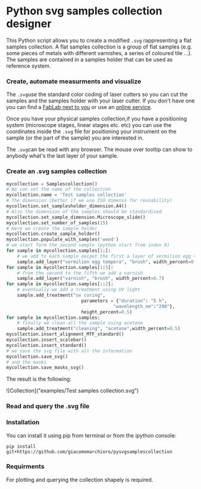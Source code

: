 # Python svg samples collection designer

This Python script allows you to create a modified `.svg` rappresenting a flat samples collection. A flat samples collection is a group of flat samples (e.g. some pieces of metals with different varnishes, a series of coloured tile ...). The samples are contained in a samples holder that can be used as reference system.

### Create, automate measurments and visualize
The `.svg`use the standard color coding of laser cutters so you can cut the samples and the samples holder with your laser cutter. If you don't have one you can find a [FabLab next to you](https://www.google.com/maps/search/fablab/) or use an [online service](https://www.google.com/search?q=online+laser+cutting).

Once you have your physical samples collection,if you have a positioning system (microscope stages, linear stages etc. etc) you can use the coordinates inside the `.svg` file for positioning your instrument on the sample (or the part of the sample) you are interested in.

The `.svg`can be read with any browser. The mouse over tooltip can show to anybody what's the last layer of your sample.


### Create an .svg samples collection


```python
mycollection = Samplescollection()
# We can set the name of the collection
mycollection.name = 'Test samples collection'
# The dimension (better if we use ISO dimenso for reusability)
mycollection.set_samplesholder_dimension.A4()
# Also the dimension of the samples should be standardized
mycollection.set_sample_dimension.Microscope_slide()
mycollection.set_number_of_samples(15)
# Here we create the sample holder
mycollection.create_sample_holder()
mycollection.populate_with_samples('wood')
# we start form the second sample (python start from index 0)
for sample in mycollection.samples[1:]:
    # we add to each sample excpet the first a layer of vermilion egg tempera
    sample.add_layer("vermilion egg tempera", "brush", width_percent=0.9)
for sample in mycollection.samples[1:5]:
    # from the second to the fifth we add a varnish
    sample.add_layer("varnish", "brush", width_percent=0.7)
for sample in mycollection.samples[::2]:
    # eventually we add a treatment using UV light 
    sample.add_treatment("uv curing", 
                            parameters = {"duration": "5 h",
                                        "wavelength_nm":"290"},
                            height_percent=0.5)
for sample in mycollection.samples:
    # finally we clean all the sample using acetone
    sample.add_treatment("cleaning", "acetone",width_percent=0.5)
mycollection.insert_alignment_MTF_standard()
mycollection.insert_scalebar()
mycollection.insert_standard()
# we save the svg file with all the information
mycollection.save_svg()
# and the masks
mycollection.save_masks_svg()
```
The result is the following:

![Collection]("examples/Test samples collection.svg")

### Read and query the .svg file

### Installation
You can install it using pip from terminal or from the ipython console:

    pip install git+https://github.com/giacomomarchioro/pysvgsamplescollection


### Requirments

For plotting and querying the collection shapely is required.




